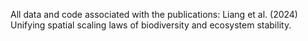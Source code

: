 All data and code associated with the publications: Liang et al. (2024) Unifying spatial scaling laws of biodiversity and ecosystem stability.
